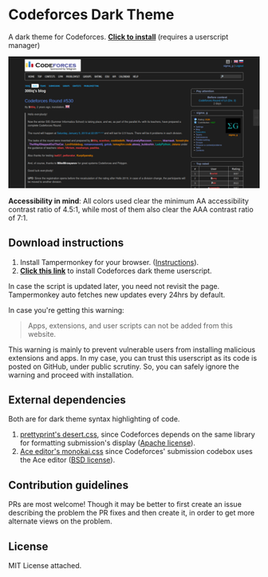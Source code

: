 # Codeforces Dark Theme

A dark theme for Codeforces. [**Click to install**](https://github.com/LordLava/codeforces-darktheme/raw/master/codeforces-darktheme.user.js) (requires a userscript manager)

![screenshot of home page](./imgs/screenshot.png)

**Accessibility in mind**: All colors used clear the minimum AA accessibility contrast ratio of 4.5:1, while most of them also clear the AAA contrast ratio of 7:1.

## Download instructions

1. Install Tampermonkey for your browser. ([Instructions](https://tampermonkey.net/)).
2. [**Click this link**](https://github.com/LordLava/codeforces-darktheme/raw/master/codeforces-darktheme.user.js) to install Codeforces dark theme userscript.

In case the script is updated later, you need not revisit the page. Tampermonkey auto fetches new updates every 24hrs by default. 

In case you're getting this warning:

> Apps, extensions, and user scripts can not be added from this website.

This warning is mainly to prevent vulnerable users from installing malicious extensions and apps. In my case, you can trust this userscript as its code is posted on GitHub, under public scrutiny. So, you can safely ignore the warning and proceed with installation.


## External dependencies

Both are for dark theme syntax highlighting of code.

1. [prettyprint's desert.css](https://github.com/google/code-prettify/blob/master/styles/desert.css), since Codeforces depends on the same library for formatting submission's display ([Apache license](https://github.com/google/code-prettify/blob/master/COPYING)).
2. [Ace editor's monokai.css](https://github.com/ajaxorg/ace/blob/master/lib/ace/theme/monokai.css) since Codeforces' submission codebox uses the Ace editor ([BSD license](https://github.com/ajaxorg/ace/blob/master/LICENSE)).

## Contribution guidelines

PRs are most welcome! Though it may be better to first create an issue describing the problem the PR fixes and then create it, in order to get more alternate views on the problem.

## License

MIT License attached.
